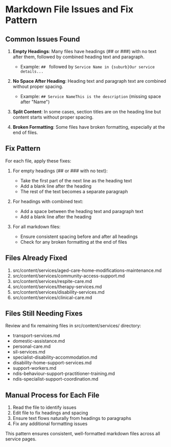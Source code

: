 # Markdown File Issues and Fix Pattern

## Common Issues Found

1. **Empty Headings**: Many files have headings (## or ###) with no text after them, followed by combined heading text and paragraph.
   - Example: `## ` followed by `Service Name in {suburb}Our service details...`

2. **No Space After Heading**: Heading text and paragraph text are combined without proper spacing.
   - Example: `## Service NameThis is the description` (missing space after "Name")

3. **Split Content**: In some cases, section titles are on the heading line but content starts without proper spacing.

4. **Broken Formatting**: Some files have broken formatting, especially at the end of files.

## Fix Pattern

For each file, apply these fixes:

1. For empty headings (## or ### with no text):
   - Take the first part of the next line as the heading text
   - Add a blank line after the heading
   - The rest of the text becomes a separate paragraph

2. For headings with combined text:
   - Add a space between the heading text and paragraph text
   - Add a blank line after the heading

3. For all markdown files:
   - Ensure consistent spacing before and after all headings
   - Check for any broken formatting at the end of files

## Files Already Fixed

1. src/content/services/aged-care-home-modifications-maintenance.md
2. src/content/services/community-access-support.md
3. src/content/services/respite-care.md
4. src/content/services/therapy-services.md
5. src/content/services/disability-services.md
6. src/content/services/clinical-care.md

## Files Still Needing Fixes

Review and fix remaining files in src/content/services/ directory:
- transport-services.md
- domestic-assistance.md
- personal-care.md
- sil-services.md
- specialist-disability-accommodation.md
- disability-home-support-services.md
- support-workers.md
- ndis-behaviour-support-practitioner-training.md
- ndis-specialist-support-coordination.md

## Manual Process for Each File

1. Read the file to identify issues
2. Edit file to fix headings and spacing
3. Ensure text flows naturally from headings to paragraphs
4. Fix any additional formatting issues

This pattern ensures consistent, well-formatted markdown files across all service pages. 